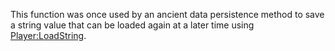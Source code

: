 This function was once used by an ancient data persistence method to save a string value that can be loaded again at a later time using [Player:LoadString](https://developer.roblox.com/en-us/api-reference/function/Player/LoadString).
